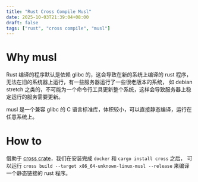 ```yaml
---
title: "Rust Cross Compile Musl"
date: 2025-10-03T21:39:04+08:00
draft: false
tags: ["rust", "cross compile", "musl"]
---
```


# Why musl

Rust 编译的程序默认是依赖 glibc 的，这会导致在新的系统上编译的 rust 程序，无法在旧的系统器上运行，有一些服务器运行了一些很老版本的系统，
如 debian stretch 之类的，不可能为一个命令行工具更新整个系统，这样会导致服务器上稳定运行的服务需要更新。

musl 是一个兼容 glibc 的 C 语言标准库，体积较小，可以直接静态编译，运行在任意系统上。

# How to 

借助于 [cross crate](https://crates.io/crates/cross)，我们在安装完成 `docker` 和 `cargo install cross` 之后，
可以运行 `cross build --target x86_64-unknown-linux-musl --release` 来编译一个静态链接的 rust 程序。
